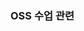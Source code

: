 ### OSS 수업 관련

<!--
**wldwldtkwk12/wldwldtkwk12** is _special_ repository.

Here are some ideas:

- work
- learn
- collaborate
- help

